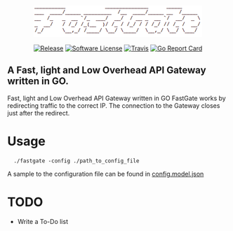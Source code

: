 <p align="center">
  <img alt="FastGate Logo" src="https://raw.githubusercontent.com/auyer/FastGate/master/media/logo.png"  />
  <p align="center">
    <a href="https://github.com/auyer/fastgate/releases/latest"><img alt="Release" src="https://img.shields.io/github/release/auyer/FastGate.svg"></a>
    <a href="https://github.com/auyer/FastGate/blob/master/LICENSE.md"><img alt="Software License" src="https://img.shields.io/badge/license-GPL3-brightgreen.svg"></a>
    <a href="https://travis-ci.org/auyer/FastGate"><img alt="Travis" src="https://img.shields.io/travis/auyer/FastGate/master.svg"></a>
    <a href="https://goreportcard.com/report/github.com/auyer/FastGate"><img alt="Go Report Card" src="https://goreportcard.com/badge/github.com/auyer/FastGate?&fuckgithubcache=1"></a>
  </p>
</p>

## A Fast, light and Low Overhead API Gateway written in GO.

Fast, light and Low Overhead API Gateway written in GO
FastGate works by redirecting traffic to the correct IP. The connection to the Gateway closes just after the  redirect.


# Usage
  ```
    ./fastgate -config ./path_to_config_file
  ```
  A sample to the configuration file can be found in [config.model.json](config.model.json)


# TODO
 - Write a To-Do list
